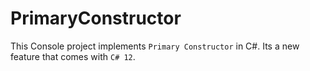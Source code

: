 # PrimaryConstructor

This Console project implements `Primary Constructor` in C#. Its a new feature that comes with `C# 12`.